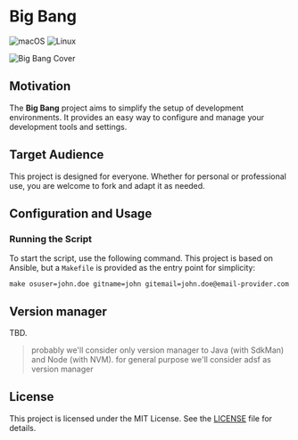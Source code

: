 # Big Bang

![macOS](https://img.shields.io/badge/macOS-first-green?labelColor=gray&style=flat&logo=apple&logoColor=white)
![Linux](https://img.shields.io/badge/linux-allowed-green?labelColor=yellow&style=flat&logo=linux&logoColor=white)

![Big Bang Cover](https://p2.trrsf.com/image/fget/cf/460/0/images.terra.com/2018/03/06/o-que-existia-antes-do-big-bang-stephen-hawking-responde.jpg "Big Bang Project Cover")

## Motivation

The **Big Bang** project aims to simplify the setup of development environments. It provides an easy way to configure and manage your development tools and settings.

## Target Audience

This project is designed for everyone. Whether for personal or professional use, you are welcome to fork and adapt it as needed.

## Configuration and Usage

### Running the Script

To start the script, use the following command. This project is based on Ansible, but a `Makefile` is provided as the entry point for simplicity:

```shell
make osuser=john.doe gitname=john gitemail=john.doe@email-provider.com
```

## Version manager

TBD.
> probably we'll consider only version manager to Java (with SdkMan) and Node (with NVM).
> for general purpose we'll consider adsf as version manager

## License

This project is licensed under the MIT License. See the [LICENSE](LICENSE) file for details.
